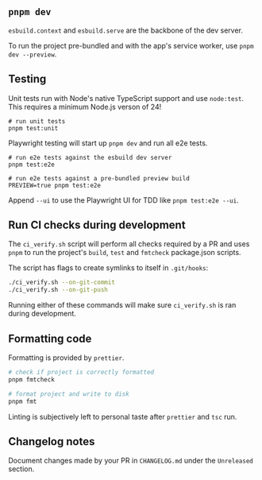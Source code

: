 ## `pnpm dev`

`esbuild.context` and `esbuild.serve` are the backbone of the dev server.

To run the project pre-bundled and with the app's service worker, use `pnpm dev --preview`.

## Testing

Unit tests run with Node's native TypeScript support and use `node:test`. This requires a minimum Node.js verson of 24!

```shell
# run unit tests
pnpm test:unit
```

Playwright testing will start up `pnpm dev` and run all e2e tests.

```shell
# run e2e tests against the esbuild dev server
pnpm test:e2e

# run e2e tests against a pre-bundled preview build
PREVIEW=true pnpm test:e2e
```

Append `--ui` to use the Playwright UI for TDD like `pnpm test:e2e --ui`.

## Run CI checks during development

The `ci_verify.sh` script will perform all checks required by a PR and uses `pnpm` to run the project's `build`, `test` and `fmtcheck` package.json scripts.

The script has flags to create symlinks to itself in `.git/hooks`:

```bash
./ci_verify.sh --on-git-commit
./ci_verify.sh --on-git-push
```

Running either of these commands will make sure `ci_verify.sh` is ran during development.

## Formatting code

Formatting is provided by `prettier`.

```bash
# check if project is correctly formatted
pnpm fmtcheck

# format project and write to disk
pnpm fmt
```

Linting is subjectively left to personal taste after `prettier` and `tsc` run.

## Changelog notes

Document changes made by your PR in `CHANGELOG.md` under the `Unreleased` section.
